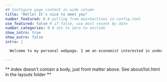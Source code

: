 ```yaml
---
## Configure page content in wide column
title: "Hello! It's nice to meet you"
number_featured: 0 # pulling from mainSections in config.toml
use_featured: false # if false, use most recent by date
number_categories: 0 # set to zero to exclude
show_intro: true
show_outro: false
intro: |

  Welcome to my personal webpage. I am an economist interested in understanding the dynamics and drivers of inequality and social stratification, informality and the livelihoods crisis. Also interested in data, plants and food!

---
```


** index doesn't contain a body, just front matter above.
See about/list.html in the layouts folder **